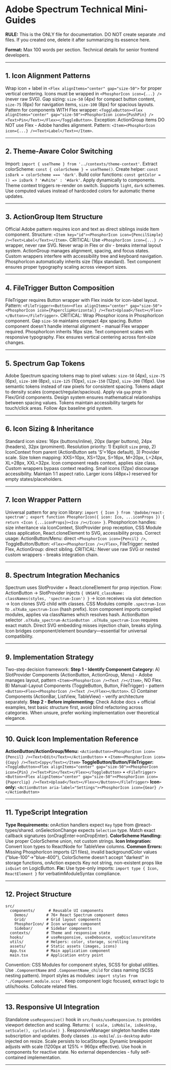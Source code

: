 # Adobe Spectrum Technical Mini-Guides

**RULE:** This is the ONLY file for documentation. DO NOT create separate .md files. If you created one, delete it after summarizing its essence here.

**Format:** Max 100 words per section. Technical details for senior frontend developers.

---

## 1. Icon Alignment Patterns

Wrap icon + label in `<Flex alignItems="center" gap="size-50">` for proper vertical centering. Icons must be wrapped in `<PhosphorIcon icon={...} />` (never raw SVG). Gap sizing: `size-50` (4px) for compact button content, `size-75` (6px) for navigation items, `size-100` (8px) for spacious layouts. Pattern for components WITH Flex wrapper: `<ToggleButton><Flex alignItems="center" gap="size-50"><PhosphorIcon icon={PushPin} /><Text>Pin</Text></Flex></ToggleButton>`. Exception: ActionGroup items DO NOT use Flex - Adobe handles alignment. Pattern: `<Item><PhosphorIcon icon={...} /><Text>Label</Text></Item>`.

---

## 2. Theme-Aware Color Switching

Import: `import { useTheme } from '../contexts/theme-context'`. Extract colorScheme: `const { colorScheme } = useTheme()`. Create helper: `const isDark = colorScheme === 'dark'`. Build color functions: `const getColor = () => isDark ? '#white' : '#dark'`. Apply dynamically to components. Theme context triggers re-render on switch. Supports `light`, `dark` schemes. Use computed values instead of hardcoded colors for automatic theme updates.

---

## 3. ActionGroup Item Structure

Official Adobe pattern requires icon and text as direct siblings inside Item component. Structure: `<Item key="id"><PhosphorIcon icon={PencilSimple} /><Text>Label</Text></Item>`. CRITICAL: Use `<PhosphorIcon icon={...} />` wrapper, never raw SVG. Never wrap in Flex or div - breaks internal layout system. ActionGroup manages alignment, spacing, and focus states. Custom wrappers interfere with accessibility tree and keyboard navigation. PhosphorIcon automatically inherits size (16px standard). Text component ensures proper typography scaling across viewport sizes.

---

## 4. FileTrigger Button Composition

FileTrigger requires Button wrapper with Flex inside for icon-label layout. Pattern: `<FileTrigger><Button><Flex alignItems="center" gap="size-50"><PhosphorIcon icon={PaperclipHorizontal} /><Text>Upload</Text></Flex></Button></FileTrigger>`. CRITICAL: Wrap Phosphor icons in PhosphorIcon component. Gap `size-50` maintains compact 4px spacing. Button component doesn't handle internal alignment - manual Flex wrapper required. PhosphorIcon inherits 16px size. Text component scales with responsive typography. Flex ensures vertical centering across font-size changes.

---

## 5. Spectrum Gap Tokens

Adobe Spectrum spacing tokens map to pixel values: `size-50` (4px), `size-75` (6px), `size-100` (8px), `size-125` (10px), `size-150` (12px), `size-200` (16px). Use semantic tokens instead of raw pixels for consistent spacing. Tokens adapt to density scales (compact/regular/spacious). Apply via `gap` prop in Flex/Grid components. Design system ensures mathematical relationships between spacing values. Tokens maintain accessibility targets for touch/click areas. Follow 4px baseline grid system.

---

## 6. Icon Sizing & Inheritance

Standard icon sizes: 16px (buttons/inline), 20px (larger buttons), 24px (headers), 32px (prominent). Resolution priority: 1) Explicit `size` prop, 2) IconContext from parent (ActionButton sets 'S'=16px default), 3) Provider scale. Size token mapping: XXS=10px, XS=12px, S=16px, M=20px, L=24px, XL=28px, XXL=32px. Icon component reads context, applies size class. Custom wrappers bypass context reading. Small icons (12px) discourage accessibility. Maintain 1:1 aspect ratio. Larger icons (48px+) reserved for empty states/placeholders.

---

## 7. Icon Wrapper Pattern

Universal pattern for any icon library: `import { Icon } from '@adobe/react-spectrum'; export function PhosphorIcon({ icon: Ico, ...iconProps }) { return <Icon {...iconProps}><Ico /></Icon> }`. PhosphorIcon handles: size inheritance via IconContext, SlotProvider prop reception, CSS Module class application, React.cloneElement to SVG, accessibility props. Correct usage: ActionButton/Menu: direct `<PhosphorIcon icon={Pencil} />`, ToggleButton/Button: `<Flex><PhosphorIcon /></Flex>`, FileTrigger: nested Flex, ActionGroup: direct sibling. CRITICAL: Never use raw SVG or nested custom wrappers - breaks integration chain.

---

## 8. Spectrum Integration Mechanics

Spectrum uses SlotProvider + React.cloneElement for prop injection. Flow: ActionButton → SlotProvider injects `{ UNSAFE_className: classNames(styles, 'spectrum-Icon') }` → Icon receives via slot detection → Icon clones SVG child with classes. CSS Modules compile `.spectrum-Icon` to `.o7Xu8a_spectrum-Icon` (hash prefix). Icon component imports compiled modules, applies via classNames which resolves hash. ActionButton selector `.o7Xu8a_spectrum-ActionButton .o7Xu8a_spectrum-Icon` requires exact match. Direct SVG embedding misses injection chain, breaks styling. Icon bridges component/element boundary—essential for universal compatibility.

---

## 9. Implementation Strategy

Two-step decision framework: **Step 1 - Identify Component Category:** A) SlotProvider Components (ActionButton, ActionGroup, Menu) - Adobe manages layout, pattern `<Item><PhosphorIcon /><Text /></Item>`, NO Flex. B) Manual-Layout Components (ToggleButton, Button, FileTrigger) - pattern `<Button><Flex><PhosphorIcon /><Text /></Flex></Button>`. C) Container Components (ActionBar, ListView, TableView) - verify architecture separately. **Step 2 - Before implementing:** Check Adobe docs + official examples, test basic structure first, avoid blind refactoring across categories. When unsure, prefer working implementation over theoretical elegance.

---

## 10. Quick Icon Implementation Reference

**ActionButton/ActionGroup/Menu:** `<ActionButton><PhosphorIcon icon={Pencil} /><Text>Edit</Text></ActionButton>` • `<Item><PhosphorIcon icon={Copy} /><Text>Copy</Text></Item>` **ToggleButton/Button/FileTrigger:** `<ToggleButton><Flex alignItems="center" gap="size-50"><PhosphorIcon icon={Pin} /><Text>Pin</Text></Flex></ToggleButton>` • `<FileTrigger><Button><Flex alignItems="center" gap="size-50"><PhosphorIcon icon={Paperclip} /><Text>Upload</Text></Flex></Button></FileTrigger>` **Icon-only:** `<ActionButton aria-label="Settings"><PhosphorIcon icon={Gear} /></ActionButton>`

---

## 11. TypeScript Integration

**Type Requirements:** onAction handlers expect `Key` type from @react-types/shared. onSelectionChange expects `Selection` type. Match exact callback signatures (onDragEnter→onDropEnter). **ColorScheme Handling:** Use proper ColorScheme union, not custom strings. **Icon Integration:** Convert Icon types to ReactNode for TableView columns. **Common Errors:** Missing PhosphorIcon imports (21 files), invalid backgroundColor values ("blue-100"→"blue-400"), ColorScheme doesn't accept "darkest" in storage functions, onAction expects Key not string, non-existent props like `isQuiet` on LogicButton. **Fix:** Use type-only imports: `import type { Icon, ReactElement }` for verbatimModuleSyntax compliance.

---

## 12. Project Structure

```
src/
  components/      # Reusable UI components
    Demos/        # 76+ React Spectrum component demos
    Grid/         # Grid layout components
    PhosphorIcon/ # Icon wrapper component
    Sidebar/      # Sidebar components
  contexts/       # Theme and responsive state
  hooks/          # useResponsive, useDebounce, useDisclosureState
  utils/          # Helpers: color, storage, scrolling
  assets/         # Static assets (images, icons)
  App.tsx         # Main application component
  main.tsx        # Application entry point
```

Convention: CSS Modules for component styles, SCSS for global utilities. Use `.ComponentName` and `.ComponentName_child` for class naming (SCSS nesting pattern). Import styles as modules: `import styles from './Component.module.scss'`. Keep component logic focused, extract logic to utils/hooks. Collocate related files.

---

## 13. Responsive UI Integration

Standalone `useResponsive()` hook in `src/hooks/useResponsive.ts` provides viewport detection and scaling. Returns: `{ scale, isMobile, isDesktop, setScale(), cycleScale() }`. ResponsiveManager singleton handles state subscription and updates. Body classes `.is-mobile`/`.is-desktop` auto-injected on resize. Scale persists to localStorage. Dynamic breakpoint adjusts with scale (1200px at 125% = 960px effective). Use hook in components for reactive state. No external dependencies - fully self-contained implementation.

---
